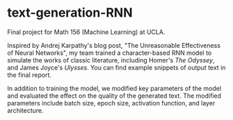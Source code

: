# text-generation-RNN
Final project for Math 156 (Machine Learning) at UCLA.

Inspired by Andrej Karpathy's blog post, "The Unreasonable
Effectiveness of Neural Networks", my team trained a
character-based RNN
model to simulate the works of classic literature, including
Homer's _The Odyssey_, and James Joyce's _Ulysses_.
You can find example snippets of output text in the
final report.

In addition to training the model, we 
modified key parameters of the model and evaluated the effect 
on the quality of the generated text. The modified
parameters include
batch size, epoch size, activation function,
and layer architecture.
